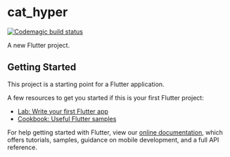 # cat_hyper
[![Codemagic build status](https://api.codemagic.io/apps/5e593293e38993000aa3dbd5/5e593293e38993000aa3dbd4/status_badge.svg)](https://codemagic.io/apps/5e593293e38993000aa3dbd5/5e593293e38993000aa3dbd4/latest_build)

A new Flutter project.

## Getting Started

This project is a starting point for a Flutter application.

A few resources to get you started if this is your first Flutter project:

- [Lab: Write your first Flutter app](https://flutter.dev/docs/get-started/codelab)
- [Cookbook: Useful Flutter samples](https://flutter.dev/docs/cookbook)

For help getting started with Flutter, view our
[online documentation](https://flutter.dev/docs), which offers tutorials,
samples, guidance on mobile development, and a full API reference.

